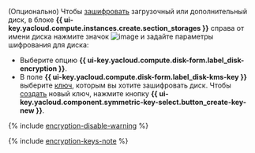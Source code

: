 (Опционально) Чтобы [зашифровать](../../compute/concepts/encryption.md) загрузочный или дополнительный диск, в блоке **{{ ui-key.yacloud.compute.instances.create.section_storages }}** справа от имени диска нажмите значок ![image](../../_assets/console-icons/pencil.svg) и задайте параметры шифрования для диска:

* Выберите опцию **{{ ui-key.yacloud.compute.disk-form.label_disk-encryption }}**.
* В поле **{{ ui-key.yacloud.compute.disk-form.label_disk-kms-key }}** выберите [ключ](../../kms/concepts/key.md), которым вы хотите зашифровать диск. Чтобы [создать](../../kms/operations/key.md#create) новый ключ, нажмите кнопку **{{ ui-key.yacloud.component.symmetric-key-select.button_create-key-new }}**.

{% include [encryption-disable-warning](encryption-disable-warning.md) %}

{% include [encryption-keys-note](encryption-keys-note.md) %}


